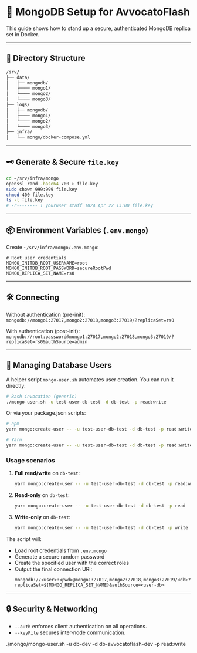 # 🔐 MongoDB Setup for AvvocatoFlash

This guide shows how to stand up a secure, authenticated MongoDB replica set in Docker.

---

## 📁 Directory Structure

```bash
/srv/
├── data/
│   ├── mongodb/
│   ├──── mongo1/
│   └──── mongo2/
│   └──── mongo3/
├── logs/
│   ├── mongodb/
│   ├──── mongo1/
│   └──── mongo2/
│   └──── mongo3/
├── infra/
│   └── mongo/docker-compose.yml
```

---

## 🗝️ Generate & Secure `file.key`

```bash
cd ~/srv/infra/mongo
openssl rand -base64 700 > file.key
sudo chown 999:999 file.key
chmod 400 file.key
ls -l file.key
# -r-------- 1 youruser staff 1024 Apr 22 13:00 file.key
```

---

## 📦 Environment Variables (`.env.mongo`)

Create `~/srv/infra/mongo/.env.mongo`:
```env
# Root user credentials
MONGO_INITDB_ROOT_USERNAME=root
MONGO_INITDB_ROOT_PASSWORD=secureRootPwd
MONGO_REPLICA_SET_NAME=rs0
```

---

## 🛠 Connecting

Without authentication (pre-init):
`mongodb://mongo1:27017,mongo2:27018,mongo3:27019/?replicaSet=rs0`

With authentication (post-init):
`mongodb://root:password@mongo1:27017,mongo2:27018,mongo3:27019/?replicaSet=rs0&authSource=admin`

---

## 👤 Managing Database Users

A helper script `mongo-user.sh` automates user creation. You can run it directly:

```bash
# Bash invocation (generic)
./mongo-user.sh -u test-user-db-test -d db-test -p read:write
```

Or via your package.json scripts:

```bash
# npm
yarn mongo:create-user -- -u test-user-db-test -d db-test -p read:write

# Yarn
yarn mongo:create-user -- -u test-user-db-test -d db-test -p read:write
```

### Usage scenarios

1. **Full read/write** on `db-test`:
   ```bash
   yarn mongo:create-user -- -u test-user-db-test -d db-test -p read:write
   ```

2. **Read‑only** on `db-test`:
   ```bash
   yarn mongo:create-user -- -u test-user-db-test -d db-test -p read
   ```

3. **Write‑only** on `db-test`:
   ```bash
   yarn mongo:create-user -- -u test-user-db-test -d db-test -p write
   ```

The script will:
- Load root credentials from `.env.mongo`
- Generate a secure random password
- Create the specified user with the correct roles
- Output the final connection URI:
  ```
  mongodb://<user>:<pwd>@mongo1:27017,mongo2:27018,mongo3:27019/<db>?replicaSet=${MONGO_REPLICA_SET_NAME}&authSource=<user-db>
  ```


---

## 🔒 Security & Networking

- `--auth` enforces client authentication on all operations.
- `--keyFile` secures inter‑node communication.


./mongo/mongo-user.sh -u db-dev -d db-avvocatoflash-dev -p read:write
